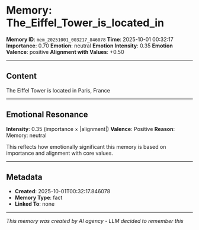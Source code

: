 # Memory: The_Eiffel_Tower_is_located_in

**Memory ID**: `mem_20251001_003217_846078`
**Time**: 2025-10-01 00:32:17
**Importance**: 0.70
**Emotion**: neutral
**Emotion Intensity**: 0.35
**Emotion Valence**: positive
**Alignment with Values**: +0.50

---

## Content

The Eiffel Tower is located in Paris, France

---

## Emotional Resonance

**Intensity**: 0.35 (importance × |alignment|)
**Valence**: Positive
**Reason**: Memory: neutral

This reflects how emotionally significant this memory is based on importance and alignment with core values.

---

## Metadata

- **Created**: 2025-10-01T00:32:17.846078
- **Memory Type**: fact
- **Linked To**: none

---

*This memory was created by AI agency - LLM decided to remember this*
